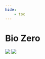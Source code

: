 ```yaml
---
hide:
    - toc
---
```


# **Bio Zero**


![](../images/biobio.jpeg)
![](../https://www.photos.app.goo.gl/WVAJayWgEZaUc3rT6)
